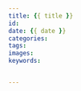 ```yaml
---
title: {{ title }}
id: 
date: {{ date }}
categories: 
tags: 
images: 
keywords: 


---
```

